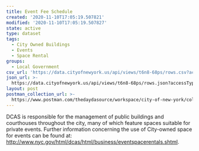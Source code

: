 ```yaml
---
title: Event Fee Schedule
created: '2020-11-10T17:05:19.507821'
modified: '2020-11-10T17:05:19.507827'
state: active
type: dataset
tags:
  - City Owned Buildings
  - Events
  - Space Rental
groups:
  - Local Government
csv_url: 'https://data.cityofnewyork.us/api/views/t6n8-68ps/rows.csv?accessType=DOWNLOAD'
json_url: >-
  https://data.cityofnewyork.us/api/views/t6n8-68ps/rows.json?accessType=DOWNLOAD
layout: post
postman_collection_url: >-
  https://www.postman.com/thedaydasource/workspace/city-of-new-york/collection/15909983-757190f8-a6f0-4334-8fda-3da0c27bbe25
---
```

DCAS is responsible for the management of public buildings and courthouses throughout the city, many of which feature spaces suitable for private events.  Further information concerning the use of City-owned space for events can be found at: http://www.nyc.gov/html/dcas/html/business/eventspacerentals.shtml.
